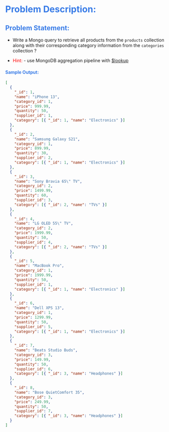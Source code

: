 <h1 style="color:#397ce7">Problem Description:</h1>

<h2 style="color:#397ce7">Problem Statement:</h2>

- Write a Mongo query to retrieve all products from the `products` collection along with their corresponding category information from the `categories` collection ?

- <span style="color:red">Hint:</span> - use MongoDB aggregation pipeline with [$lookup](https://www.mongodb.com/docs/manual/reference/operator/aggregation/lookup/)

<h4 style="color:#397ce7">Sample Output:</h4>

```json
[
  {
    "_id": 1,
    "name": "iPhone 13",
    "category_id": 1,
    "price": 999.99,
    "quantity": 50,
    "supplier_id": 1,
    "category": [{ "_id": 1, "name": "Electronics" }]
  },
  {
    "_id": 2,
    "name": "Samsung Galaxy S21",
    "category_id": 1,
    "price": 899.99,
    "quantity": 30,
    "supplier_id": 2,
    "category": [{ "_id": 1, "name": "Electronics" }]
  },
  {
    "_id": 3,
    "name": "Sony Bravia 65\" TV",
    "category_id": 2,
    "price": 1499.99,
    "quantity": 60,
    "supplier_id": 3,
    "category": [{ "_id": 2, "name": "TVs" }]
  },
  {
    "_id": 4,
    "name": "LG OLED 55\" TV",
    "category_id": 2,
    "price": 1999.99,
    "quantity": 50,
    "supplier_id": 4,
    "category": [{ "_id": 2, "name": "TVs" }]
  },
  {
    "_id": 5,
    "name": "MacBook Pro",
    "category_id": 1,
    "price": 1999.99,
    "quantity": 50,
    "supplier_id": 1,
    "category": [{ "_id": 1, "name": "Electronics" }]
  },
  {
    "_id": 6,
    "name": "Dell XPS 13",
    "category_id": 1,
    "price": 1299.99,
    "quantity": 50,
    "supplier_id": 5,
    "category": [{ "_id": 1, "name": "Electronics" }]
  },
  {
    "_id": 7,
    "name": "Beats Studio Buds",
    "category_id": 3,
    "price": 149.99,
    "quantity": 50,
    "supplier_id": 6,
    "category": [{ "_id": 3, "name": "Headphones" }]
  },
  {
    "_id": 8,
    "name": "Bose QuietComfort 35",
    "category_id": 3,
    "price": 249.99,
    "quantity": 50,
    "supplier_id": 7,
    "category": [{ "_id": 3, "name": "Headphones" }]
  }
]
```
